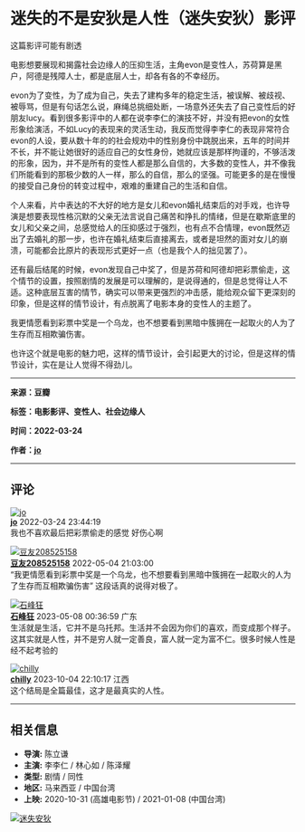 # 迷失的不是安狄是人性（迷失安狄）影评

这篇影评可能有剧透

电影想要展现和揭露社会边缘人的压抑生活，主角evon是变性人，苏荷算是黑户，阿德是残障人士，都是底层人士，却各有各的不幸经历。

evon为了变性，为了成为自己，失去了建构多年的稳定生活，被误解、被歧视、被辱骂，但是有句话怎么说，麻绳总挑细处断，一场意外还失去了自己变性后的好朋友lucy。看到很多影评中的人都在说李李仁的演技不好，并没有把evon的女性形象给演活，不如Lucy的表现来的灵活生动，我反而觉得李李仁的表现非常符合evon的人设，要从数十年的的社会规劝中的性别身份中跳脱出来，五年的时间并不长，并不能让她很好的适应自己的女性身份，她就应该是那样拘谨的，不够活泼的形象，因为，并不是所有的变性人都是那么自信的，大多数的变性人，并不像我们所能看到的那极少数的人一样，那么的自信，那么的坚强。可能更多的是在慢慢的接受自己身份的转变过程中，艰难的重建自己的生活和自信。

个人来看，片中表达的不大好的地方是女儿和evon婚礼结束后的对手戏，也许导演是想要表现性格沉默的父亲无法言说自己痛苦和挣扎的情绪，但是在歇斯底里的女儿和父亲之间，总感觉给人的压抑感过于强烈，也有点不合情理，evon既然迈出了去婚礼的那一步，也许在婚礼结束后直接离去，或者是坦然的面对女儿的崩溃，可能都会比原片的表现形式更好一点（也是我个人的拙见罢了）。

还有最后结尾的时候，evon发现自己中奖了，但是苏荷和阿德却把彩票偷走，这个情节的设置，按照剧情的发展是可以理解的，是说得通的，但是总觉得让人不适。这种底层互害的情节，确实可以带来更强烈的冲击感，能给观众留下更深刻的印象，但是这样的情节设计，有点脱离了电影本身的变性人的主题了。

我更情愿看到彩票中奖是一个乌龙，也不想要看到黑暗中簇拥在一起取火的人为了生存而互相欺骗伤害。

也许这个就是电影的魅力吧，这样的情节设计，会引起更大的讨论，但是这样的情节设计，实在是让人觉得不得劲儿。

---

**来源：豆瓣**

**标签：电影影评、变性人、社会边缘人** 

**时间：2022-03-24**

**作者：[jo](https://www.douban.com/people/4080366/)**

---

## 评论

[![jo](https://img2.doubanio.com/icon/up4080366-1.jpg)](https://www.douban.com/people/liujojo/)  
**[jo](https://www.douban.com/people/4080366)** 2022-03-24 23:44:19  
我也不喜欢最后把彩票偷走的感觉 好伤心啊

[![豆友208525158](https://img9.doubanio.com/icon/up208525158-4.jpg)](https://www.douban.com/people/208525158/)  
**[豆友208525158](https://www.douban.com/people/208525158)** 2022-05-04 21:03:00  
“我更情愿看到彩票中奖是一个乌龙，也不想要看到黑暗中簇拥在一起取火的人为了生存而互相欺骗伤害” 这段话真的说得对极了。

[![石峰狂](https://img2.doubanio.com/icon/up188847092-1.jpg)](https://www.douban.com/people/188847092/)  
**[石峰狂](https://www.douban.com/people/188847092)** 2023-05-08 00:36:59 广东  
生活就是生活，它并不是乌托邦。生活并不会因为你们的喜欢，而变成那个样子。这其实就是人性，并不是穷人就一定善良，富人就一定为富不仁。很多时候人性是经不起考验的

[![chilly](https://img9.doubanio.com/icon/up57100712-4.jpg)](https://www.douban.com/people/chilly218/)  
**[chilly](https://www.douban.com/people/57100712)** 2023-10-04 22:10:17 江西  
这个结局是全篇最佳，这才是最真实的人性。

---

## 相关信息

- **导演:** 陈立谦
- **主演:** 李李仁 / 林心如 / 陈泽耀
- **类型:** 剧情 / 同性
- **地区:** 马来西亚 / 中国台湾
- **上映:** 2020-10-31 (高雄电影节) / 2021-01-08 (中国台湾)

[![迷失安狄](https://img9.doubanio.com/view/photo/s_ratio_poster/public/p2585101276.webp)](https://movie.douban.com/subject/30334960/)